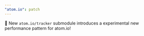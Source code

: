 ```yaml
---
"atom.io": patch
---
```


🎁 New `atom.io/tracker` submodule introduces a experimental new performance pattern for atom.io!
